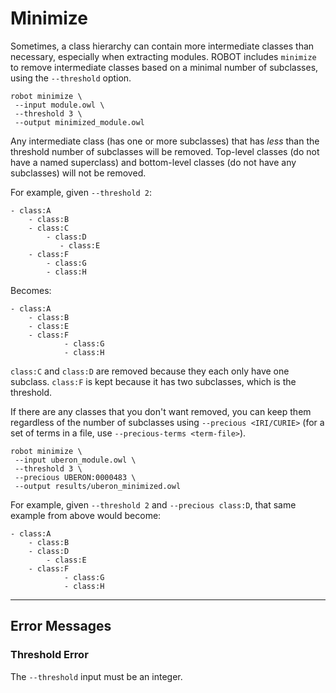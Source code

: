 # Minimize

Sometimes, a class hierarchy can contain more intermediate classes than necessary, especially when extracting modules. ROBOT includes `minimize` to remove intermediate classes based on a minimal number of subclasses, using the `--threshold` option.

```
robot minimize \
 --input module.owl \
 --threshold 3 \
 --output minimized_module.owl
```

Any intermediate class (has one or more subclasses) that has *less* than the threshold number of subclasses will be removed. Top-level classes (do not have a named superclass) and bottom-level classes (do not have any subclasses) will not be removed. 

For example, given `--threshold 2`:

```
- class:A
    - class:B
    - class:C
        - class:D
           - class:E
    - class:F
        - class:G
        - class:H
```

Becomes:

```
- class:A
    - class:B
    - class:E
    - class:F
            - class:G
            - class:H
```

`class:C` and `class:D` are removed because they each only have one subclass. `class:F` is kept because it has two subclasses, which is the threshold.

If there are any classes that you don't want removed, you can keep them regardless of the number of subclasses using `--precious <IRI/CURIE>` (for a set of terms in a file, use `--precious-terms <term-file>`). 

    robot minimize \
     --input uberon_module.owl \
     --threshold 3 \
     --precious UBERON:0000483 \
     --output results/uberon_minimized.owl

For example, given `--threshold 2` and `--precious class:D`, that same example from above would become:

```
- class:A
    - class:B
    - class:D
        - class:E
    - class:F
            - class:G
            - class:H
```
 
 ---
 
 ## Error Messages
 
 ### Threshold Error
 
 The `--threshold` input must be an integer.